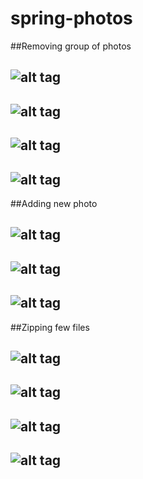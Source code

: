 # spring-photos

##Removing group of photos

![alt tag](https://github.com/Raveleen/spring-photos/blob/master/example-1.png)
---
![alt tag](https://github.com/Raveleen/spring-photos/blob/master/example-2.png)
---
![alt tag](https://github.com/Raveleen/spring-photos/blob/master/example-3.png)
---
![alt tag](https://github.com/Raveleen/spring-photos/blob/master/example-4.png)
---

##Adding new photo

![alt tag](https://github.com/Raveleen/spring-photos/blob/master/example-9.png)
---
![alt tag](https://github.com/Raveleen/spring-photos/blob/master/example-10.png)
---
![alt tag](https://github.com/Raveleen/spring-photos/blob/master/example-11.png)
---

##Zipping few files

![alt tag](https://github.com/Raveleen/spring-photos/blob/master/example-5.png)
---
![alt tag](https://github.com/Raveleen/spring-photos/blob/master/example-6.png)
---
![alt tag](https://github.com/Raveleen/spring-photos/blob/master/example-7.png)
---
![alt tag](https://github.com/Raveleen/spring-photos/blob/master/example-8.png)
---

